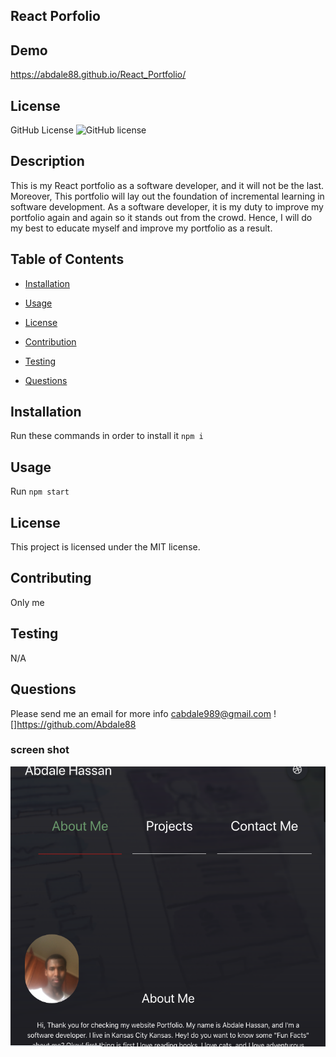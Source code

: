 
## React Porfolio

## Demo
https://abdale88.github.io/React_Portfolio/

## License
   GitHub License ![GitHub license](https://img.shields.io/badge/license-MIT-coral.svg)
   
## Description
 This is my React portfolio as a software developer, and it will not be the last. Moreover, This portfolio will lay out the foundation of incremental learning in software development. As a software developer, it is my duty to improve my portfolio again and again so it stands out from the crowd. Hence, I will do my best to educate myself and improve my portfolio as a result.  
   
   ## Table of Contents

   * [Installation](#installation)

   * [Usage](#usage)

   * [License](#license)

   * [Contribution](#contributing)

   * [Testing](#testing)

   * [Questions](#questions)

## Installation
  Run these commands in order to install it `npm i`

## Usage
 Run `npm start` 

## License
This project is licensed under the MIT license.
 
 

## Contributing
 Only me 

## Testing
 N/A


## Questions
Please send me an email for more info
cabdale989@gmail.com
![]https://github.com/Abdale88
     
### screen shot
![](./img/screenshot.png)